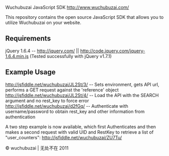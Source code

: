 Wuchubuzai JavaScript SDK
http://www.wuchubuzai.com/

This repository contains the open source JavaScript SDK that allows you to utilize Wuchubuzai on your website.

Requirements
------------
jQuery 1.6.4 -- http://jquery.com/ || http://code.jquery.com/jquery-1.6.4.min.js
(Tested successfully with jQuery v1.7.1)

Example Usage
-------------

http://jsfiddle.net/wuchubuzai/JL2St/3/ -- Sets environment, gets API url, performs a GET request against the 'reference' object
http://jsfiddle.net/wuchubuzai/JL2St/4/ -- Load the API with the SEARCH argument and no rest_key to force error
http://jsfiddle.net/wuchubuzai/d2fGq/ -- Authenticate with username/password to obtain rest_key and other information from authentication

A two step example is now available, which first Authenticates and then makes a second request with valid UID and RestKey to retrieve a list of "user_counters":
http://jsfiddle.net/wuchubuzai/ZU7Tu/

© wuchubuzai | 无处不在 2011
